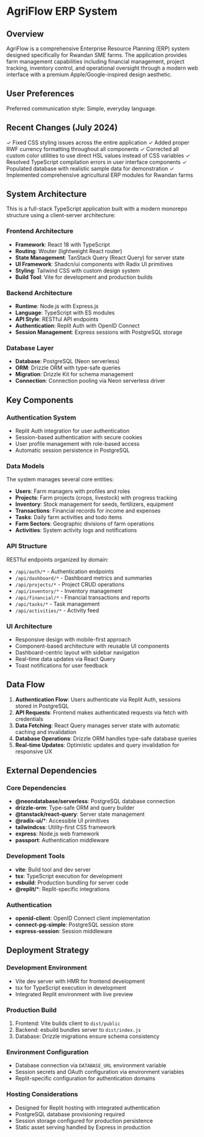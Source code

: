 # AgriFlow ERP System

## Overview

AgriFlow is a comprehensive Enterprise Resource Planning (ERP) system designed specifically for Rwandan SME farms. The application provides farm management capabilities including financial management, project tracking, inventory control, and operational oversight through a modern web interface with a premium Apple/Google-inspired design aesthetic.

## User Preferences

Preferred communication style: Simple, everyday language.

## Recent Changes (July 2024)

✓ Fixed CSS styling issues across the entire application
✓ Added proper RWF currency formatting throughout all components
✓ Corrected all custom color utilities to use direct HSL values instead of CSS variables
✓ Resolved TypeScript compilation errors in user interface components
✓ Populated database with realistic sample data for demonstration
✓ Implemented comprehensive agricultural ERP modules for Rwandan farms

## System Architecture

This is a full-stack TypeScript application built with a modern monorepo structure using a client-server architecture:

### Frontend Architecture
- **Framework**: React 18 with TypeScript
- **Routing**: Wouter (lightweight React router)
- **State Management**: TanStack Query (React Query) for server state
- **UI Framework**: Shadcn/ui components with Radix UI primitives
- **Styling**: Tailwind CSS with custom design system
- **Build Tool**: Vite for development and production builds

### Backend Architecture
- **Runtime**: Node.js with Express.js
- **Language**: TypeScript with ES modules
- **API Style**: RESTful API endpoints
- **Authentication**: Replit Auth with OpenID Connect
- **Session Management**: Express sessions with PostgreSQL storage

### Database Layer
- **Database**: PostgreSQL (Neon serverless)
- **ORM**: Drizzle ORM with type-safe queries
- **Migration**: Drizzle Kit for schema management
- **Connection**: Connection pooling via Neon serverless driver

## Key Components

### Authentication System
- Replit Auth integration for user authentication
- Session-based authentication with secure cookies
- User profile management with role-based access
- Automatic session persistence in PostgreSQL

### Data Models
The system manages several core entities:
- **Users**: Farm managers with profiles and roles
- **Projects**: Farm projects (crops, livestock) with progress tracking
- **Inventory**: Stock management for seeds, fertilizers, equipment
- **Transactions**: Financial records for income and expenses
- **Tasks**: Daily farm activities and todo items
- **Farm Sectors**: Geographic divisions of farm operations
- **Activities**: System activity logs and notifications

### API Structure
RESTful endpoints organized by domain:
- `/api/auth/*` - Authentication endpoints
- `/api/dashboard/*` - Dashboard metrics and summaries
- `/api/projects/*` - Project CRUD operations
- `/api/inventory/*` - Inventory management
- `/api/financial/*` - Financial transactions and reports
- `/api/tasks/*` - Task management
- `/api/activities/*` - Activity feed

### UI Architecture
- Responsive design with mobile-first approach
- Component-based architecture with reusable UI components
- Dashboard-centric layout with sidebar navigation
- Real-time data updates via React Query
- Toast notifications for user feedback

## Data Flow

1. **Authentication Flow**: Users authenticate via Replit Auth, sessions stored in PostgreSQL
2. **API Requests**: Frontend makes authenticated requests via fetch with credentials
3. **Data Fetching**: React Query manages server state with automatic caching and invalidation
4. **Database Operations**: Drizzle ORM handles type-safe database queries
5. **Real-time Updates**: Optimistic updates and query invalidation for responsive UX

## External Dependencies

### Core Dependencies
- **@neondatabase/serverless**: PostgreSQL database connection
- **drizzle-orm**: Type-safe ORM and query builder
- **@tanstack/react-query**: Server state management
- **@radix-ui/***: Accessible UI primitives
- **tailwindcss**: Utility-first CSS framework
- **express**: Node.js web framework
- **passport**: Authentication middleware

### Development Tools
- **vite**: Build tool and dev server
- **tsx**: TypeScript execution for development
- **esbuild**: Production bundling for server code
- **@replit/***: Replit-specific integrations

### Authentication
- **openid-client**: OpenID Connect client implementation
- **connect-pg-simple**: PostgreSQL session store
- **express-session**: Session middleware

## Deployment Strategy

### Development Environment
- Vite dev server with HMR for frontend development
- tsx for TypeScript execution in development
- Integrated Replit environment with live preview

### Production Build
1. Frontend: Vite builds client to `dist/public`
2. Backend: esbuild bundles server to `dist/index.js`
3. Database: Drizzle migrations ensure schema consistency

### Environment Configuration
- Database connection via `DATABASE_URL` environment variable
- Session secrets and OAuth configuration via environment variables
- Replit-specific configuration for authentication domains

### Hosting Considerations
- Designed for Replit hosting with integrated authentication
- PostgreSQL database provisioning required
- Session storage configured for production persistence
- Static asset serving handled by Express in production